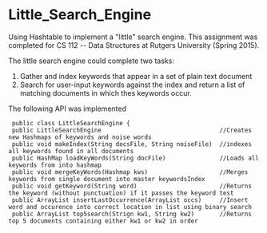 # Little_Search_Engine

Using Hashtable to implement a "little" search engine. This assignment was completed for CS 112 -- Data Structures at Rutgers University (Spring 2015). 

The little search engine could complete two tasks:
  1. Gather and index keywords that appear in a set of plain text document
  2. Search for user-input keywords against the index and return a list of matching documents in which thes keywords occur.
  
  
The following API was implemented


     public class LittleSearchEngine {
     public LittleSearchEngine                                 //Creates new Hashmaps of keywords and noise words
     public void makeIndex(String docsFile, String noiseFile)  //indexes all keywords found in all documents
     public HashMap loadKeyWords(String docFile)               //Loads all keywords from into hashmap
     public void mergeKeyWords(Hashmap kws)                    //Merges keywords from single document into master keywordsIndex
     public void getKeyword(String word)                       //Returns the keyword (without punctuation) if it passes the keyword test
     public ArrayList insertLastOccurrence(ArrayList occs)     //Insert word and occurence into correct location in list using binary search
     public ArrayList top5search(Strign kw1, String kw2)       //Returns top 5 documents containing either kw1 or kw2 in order
 
